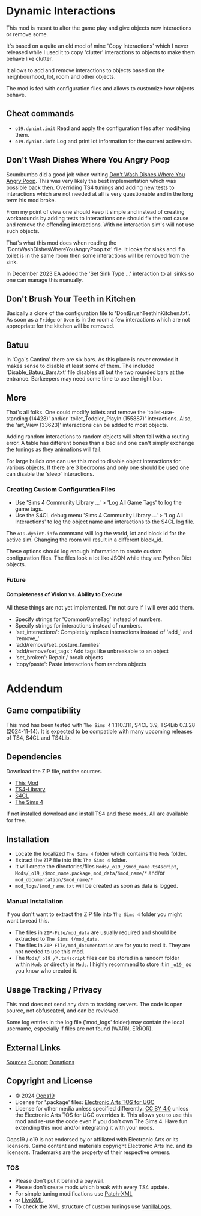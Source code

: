 # Dynamic Interactions

This mod is meant to alter the game play and give objects new interactions or remove some.

It's based on a quite an old mod of mine 'Copy Interactions' which I never released while I used it to copy 'clutter' interactions to objects to make them behave like clutter.

It allows to add and remove interactions to objects based on the neighbourhood, lot, room and other objects.

The mod is fed with configuration files and allows to customize how objects behave.

## Cheat commands
* `o19.dynint.init` Read and apply the configuration files after modifying them.
* `o19.dynint.info` Log and print lot information for the current active sim.

## Don't Wash Dishes Where You Angry Poop
Scumbumbo did a good job when writing [Don't Wash Dishes Where You Angry Poop](https://modthesims.info/d/603052/don-t-wash-dishes-where-you-angry-poop.html).
This was very likely the best implementation which was possible back then.
Overriding TS4 tunings and adding new tests to interactions which are not needed at all is very questionable and in the long term his mod broke.

From my point of view one should keep it simple and instead of creating workarounds by adding tests to interactions one should fix the root cause and remove the offending interactions.
With no interaction sim's will not use such objects.

That's what this mod does when reading the 'DontWashDishesWhereYouAngryPoop.txt' file.
It looks for sinks and if a toilet is in the same room then some interactions will be removed from the sink.

In December 2023 EA added the 'Set Sink Type ...' interaction to all sinks so one can manage this manually.

## Don't Brush Your Teeth in Kitchen
Basically a clone of the configuration file to 'DontBrushTeethInKitchen.txt'.
As soon as a `Fridge` or `Oven` is in the room a few interactions which are not appropriate for the kitchen will be removed.

## Batuu
In 'Oga´s Cantina' there are six bars.
As this place is never crowded it makes sense to disable at least some of them.
The included 'Disable_Batuu_Bars.txt' file disables all but the two rounded bars at the entrance.
Barkeepers may need some time to use the right bar.

## More
That's all folks.
One could modify toilets and remove the 'toilet-use-standing (14428)' and/or 'toilet_Toddler_PlayIn (155887)' interactions.
Also, the 'art_View (33623)' interactions can be added to most objects.

Adding random interactions to random objects will often fail with a routing error.
A table has different bones than a bed and one can't simply exchange the tunings as they animations will fail.

For large builds one can use this mod to disable object interactions for various objects. 
If there are 3 bedrooms and only one should be used one can disable the 'sleep' interactions.

### Creating Custom Configuration Files
* Use 'Sims 4 Community Library ...' > 'Log All Game Tags'  to log the game tags.
* Use the S4CL debug menu 'Sims 4 Community Library ...' > 'Log All Interactions' to log the object name and interactions to the S4CL log file.

The `o19.dynint.info` command will log the world, lot and block id for the active sim.
Changing the room will result in a different block_id.

These options should log enough information to create custom configuration files. The files look a lot like JSON while they are Python Dict objects.

### Future
#### Completeness of Vision vs. Ability to Execute
All these things are not yet implemented. I'm not sure if I will ever add them.
* Specify strings for 'CommonGameTag' instead of numbers.
* Specify strings for interactions instead of numbers.
* 'set_interactions': Completely replace interactions instead of 'add_' and 'remove_'
* 'add/remove/set_posture_families'
* 'add/remove/set_tags': Add tags like unbreakable to an object
* 'set_broken': Repair / break objects
* 'copy/paste': Paste interactions from random objects


# Addendum

## Game compatibility
This mod has been tested with `The Sims 4` 1.110.311, S4CL 3.9, TS4Lib 0.3.28 (2024-11-14).
It is expected to be compatible with many upcoming releases of TS4, S4CL and TS4Lib.

## Dependencies
Download the ZIP file, not the sources.
* [This Mod](../../releases/latest)
* [TS4-Library](https://github.com/Oops19/TS4-Library/releases/latest)
* [S4CL](https://github.com/ColonolNutty/Sims4CommunityLibrary/releases/latest)
* [The Sims 4](https://www.ea.com/games/the-sims/the-sims-4)

If not installed download and install TS4 and these mods.
All are available for free.

## Installation
* Locate the localized `The Sims 4` folder which contains the `Mods` folder.
* Extract the ZIP file into this `The Sims 4` folder.
* It will create the directories/files `Mods/_o19_/$mod_name.ts4script`, `Mods/_o19_/$mod_name.package`, `mod_data/$mod_name/*` and/or `mod_documentation/$mod_name/*`
* `mod_logs/$mod_name.txt` will be created as soon as data is logged.

### Manual Installation
If you don't want to extract the ZIP file into `The Sims 4` folder you might want to read this. 
* The files in `ZIP-File/mod_data` are usually required and should be extracted to `The Sims 4/mod_data`.
* The files in `ZIP-File/mod_documentation` are for you to read it. They are not needed to use this mod.
* The `Mods/_o19_/*.ts4script` files can be stored in a random folder within `Mods` or directly in `Mods`. I highly recommend to store it in `_o19_` so you know who created it.

## Usage Tracking / Privacy
This mod does not send any data to tracking servers. The code is open source, not obfuscated, and can be reviewed.

Some log entries in the log file ('mod_logs' folder) may contain the local username, especially if files are not found (WARN, ERROR).

## External Links
[Sources](https://github.com/Oops19/)
[Support](https://discord.gg/d8X9aQ3jbm)
[Donations](https://www.patreon.com/o19)

## Copyright and License
* © 2024 [Oops19](https://github.com/Oops19)
* License for '.package' files: [Electronic Arts TOS for UGC](https://tos.ea.com/legalapp/WEBTERMS/US/en/PC/)  
* License for other media unless specified differently: [CC BY 4.0](https://creativecommons.org/licenses/by/4.0/) unless the Electronic Arts TOS for UGC overrides it.
This allows you to use this mod and re-use the code even if you don't own The Sims 4.
Have fun extending this mod and/or integrating it with your mods.

Oops19 / o19 is not endorsed by or affiliated with Electronic Arts or its licensors.
Game content and materials copyright Electronic Arts Inc. and its licensors. 
Trademarks are the property of their respective owners.

### TOS
* Please don't put it behind a paywall.
* Please don't create mods which break with every TS4 update.
* For simple tuning modifications use [Patch-XML](https://github.com/Oops19/TS4-PatchXML) 
* or [LiveXML](https://github.com/Oops19/TS4-LiveXML).
* To check the XML structure of custom tunings use [VanillaLogs](https://github.com/Oops19/TS4-VanillaLogs).
